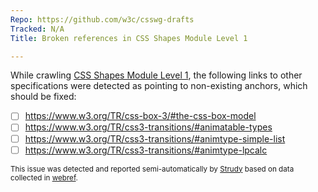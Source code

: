 ```yaml
---
Repo: https://github.com/w3c/csswg-drafts
Tracked: N/A
Title: Broken references in CSS Shapes Module Level 1

---
```


While crawling [CSS Shapes Module Level 1](https://drafts.csswg.org/css-shapes/), the following links to other specifications were detected as pointing to non-existing anchors, which should be fixed:
* [ ] https://www.w3.org/TR/css-box-3/#the-css-box-model
* [ ] https://www.w3.org/TR/css3-transitions/#animatable-types
* [ ] https://www.w3.org/TR/css3-transitions/#animtype-simple-list
* [ ] https://www.w3.org/TR/css3-transitions/#animtype-lpcalc

<sub>This issue was detected and reported semi-automatically by [Strudy](https://github.com/w3c/strudy/) based on data collected in [webref](https://github.com/w3c/webref/).</sub>